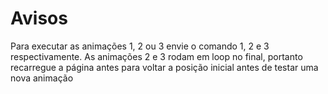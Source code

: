 # Avisos

Para executar as animações 1, 2 ou 3 envie o comando 1, 2 e 3 respectivamente.
As animações 2 e 3 rodam em loop no final, portanto recarregue a página antes para voltar a posição inicial antes de testar uma nova animação
